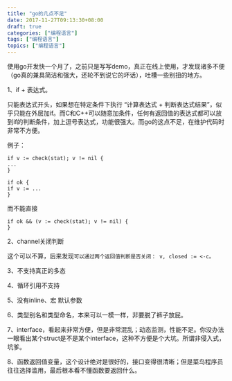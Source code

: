 ```yaml
---
title: "go的几点不足"
date: 2017-11-27T09:13:30+08:00
draft: true
categories: ["编程语言"]
tags: ["编程语言"]
topics: ["编程语言"]
---
```


使用go开发快一个月了，之前只是写写demo，真正在线上使用，才发现诸多不便（go真的兼具简洁和强大，还轮不到说它的坏话），吐槽一些别扭的地方。

1、if + 表达式。

只能表达式开头，如果想在特定条件下执行 “计算表达式 + 判断表达式结果”，似乎只能在外层加if。而C和C++可以随意加条件，任何有返回值的表达式都可以放到if的判断条件，加上逗号表达式，功能很强大。而go的这点不足，在维护代码时非常不方便。

<!--more-->

例子：

```
if v := check(stat); v != nil {
...
}

if ok {
if v := ...
}
```

而不能直接

```
if ok && (v := check(stat); v != nil) {
}
```

2、channel关闭判断

这个可以不算，后来发现`可以通过两个返回值判断是否关闭： v, closed := <-c。`

3、不支持真正的多态

4、循环引用不支持

5、没有inline、宏 默认参数

6、类型别名和类型命名，本来可以一模一样，非要脱了裤子放屁。

7、interface，看起来非常方便，但是非常混乱；动态监测，性能不足。你没办法一眼看出某个struct是不是某个interface，这种不方便是个大坑。所谓非侵入式，坑爹。

8、函数返回值变量，这个设计绝对是很好的，接口变得很清晰；但是菜鸟程序员往往选择滥用，最后根本看不懂函数要返回什么。
